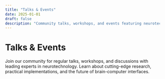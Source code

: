 ```yaml
---
title: "Talks & Events"
date: 2025-01-01
draft: false
description: "Community talks, workshops, and events featuring neurotech experts"
---
```


# Talks & Events

Join our community for regular talks, workshops, and discussions with leading experts in neurotechnology. Learn about cutting-edge research, practical implementations, and the future of brain-computer interfaces.